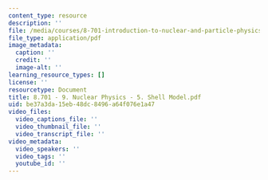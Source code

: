 ```yaml
---
content_type: resource
description: ''
file: /media/courses/8-701-introduction-to-nuclear-and-particle-physics-fall-2020/8701-9-nuclear-physics-5-shell-model.pdf
file_type: application/pdf
image_metadata:
  caption: ''
  credit: ''
  image-alt: ''
learning_resource_types: []
license: ''
resourcetype: Document
title: 8.701 - 9. Nuclear Physics - 5. Shell Model.pdf
uid: be37a3da-15eb-48dc-8496-a64f076e1a47
video_files:
  video_captions_file: ''
  video_thumbnail_file: ''
  video_transcript_file: ''
video_metadata:
  video_speakers: ''
  video_tags: ''
  youtube_id: ''
---
```

